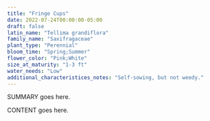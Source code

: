 ```yaml
---
title: "Fringe Cups"
date: 2022-07-24T00:00:00-05:00
draft: false
latin_name: "Tellima grandiflora"
family_name: "Saxifragaceae"
plant_type: "Perennial"
bloom_time: "Spring;Summer"
flower_color: "Pink;White"
size_at_maturity: "1-3 ft"
water_needs: "Low"
additional_characteristices_notes: "Self-sowing, but not weedy."
---
```


SUMMARY goes here.

<!--more-->

CONTENT goes here.
